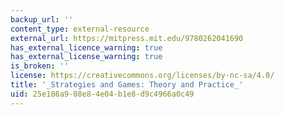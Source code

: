 ```yaml
---
backup_url: ''
content_type: external-resource
external_url: https://mitpress.mit.edu/9780262041690
has_external_licence_warning: true
has_external_license_warning: true
is_broken: ''
license: https://creativecommons.org/licenses/by-nc-sa/4.0/
title: '_Strategies and Games: Theory and Practice_'
uid: 25e186a9-08e8-4e04-b1e8-d9c4966a0c49
---
```

